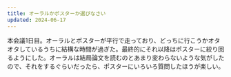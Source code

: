 ```yaml
---
title: オーラルかポスターか選びなさい
updated: 2024-06-17
---
```


本会議1日目。オーラルとポスターが平行で走っており、どっちに行こうかオタオタしているうちに結構な時間が過ぎた。最終的にそれ以降はポスターに絞り回るようにした。オーラルは結局論文を読むのとあまり変わらないような気がしたので、それをするぐらいだったら、ポスターにいろいろ質問したほうが楽しい。
